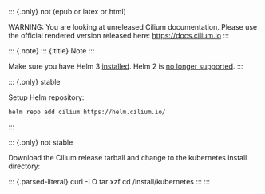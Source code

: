 ::: {.only}
not (epub or latex or html)

WARNING: You are looking at unreleased Cilium documentation. Please use
the official rendered version released here: <https://docs.cilium.io>
:::

::: {.note}
::: {.title}
Note
:::

Make sure you have Helm 3
[installed](https://helm.sh/docs/intro/install/). Helm 2 is [no longer
supported](https://helm.sh/blog/helm-v2-deprecation-timeline/).
:::

::: {.only}
stable

Setup Helm repository:

``` {.shell-session}
helm repo add cilium https://helm.cilium.io/
```
:::

::: {.only}
not stable

Download the Cilium release tarball and change to the kubernetes install
directory:

::: {.parsed-literal}
curl -LO tar xzf cd /install/kubernetes
:::
:::
